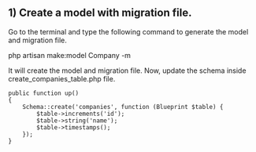 ## 1) Create a model with migration file.

Go to the terminal and type the following command to generate the model and migration file.

php artisan make:model Company -m

It will create the model and migration file. Now, update the schema inside <timestamp>create_companies_table.php file.

    public function up()
    {
        Schema::create('companies', function (Blueprint $table) {
            $table->increments('id');
            $table->string('name');
            $table->timestamps();
        });
    }
    
 
